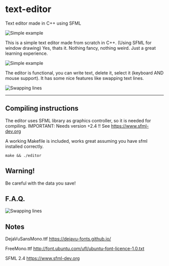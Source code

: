 # text-editor
Text editor made in C++ using SFML

![Simple example](https://raw.githubusercontent.com/Quied/text-editor/master/img/g.gif)

This is a simple text editor made from scratch in C++. (Using SFML for window drawing)
Yes, thats it. Nothing fancy, nothing weird. Just a great learning experience.

![Simple example](https://raw.githubusercontent.com/JonSeijo/text-editor/master/img/super_example.gif)

The editor is functional, you can write text, delete it, select it (keyboard AND mouse support). It has some nice features like swapping text lines.

![Swapping lines](https://raw.githubusercontent.com/JonSeijo/text-editor/master/img/moving_lines.gif)

----

## Compiling instructions

The editor uses SFML library as graphics controller, so it is needed for compiling. IMPORTANT: Needs version +2.4 !!
See https://www.sfml-dev.org

A working Makefile is included, works great assuming you have sfml installed correctly.

```
make && ./editor
```

## Warning!

Be careful with the data you save!


## F.A.Q.

![Swapping lines](https://raw.githubusercontent.com/JonSeijo/text-editor/master/img/but_why.gif)


## Notes

DejaVuSansMono.ttf
https://dejavu-fonts.github.io/

FreeMono.ttf
http://font.ubuntu.com/ufl/ubuntu-font-licence-1.0.txt

SFML 2.4
https://www.sfml-dev.org
